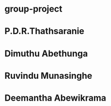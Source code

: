 # group-project
# P.D.R.Thathsaranie
# Dimuthu Abethunga
# Ruvindu Munasinghe
# Deemantha Abewikrama
